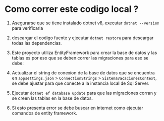 # Como correr este codigo local ?

1. Asegurarse que se tiene instalado dotnet v8, executar `dotnet --version` para verificarla
2. descargar el codigo fuente y ejecutar `dotnet restore` para descargar todas las dependencias.
3. Este proyecto utiliza EntityFramework para crear la base de datos y las tablas es por eso que se deben correr las migraciones para eso se debe:

  1. Actualizar el string de conexion de la base de datos que se encuentra en `appsettings.json` > `ConnectionStrings` > `SistemaVacacionesContext`, se debe ajustar para que conecte a la instancia local de Sql Server.
  2. Ejecutar `dotnet ef database update` para que las migraciones corran y se creen las tablas en la base de datos.
  3. Si esto presenta error se debe buscar en internet como ejecutar comandos de entity framework.
